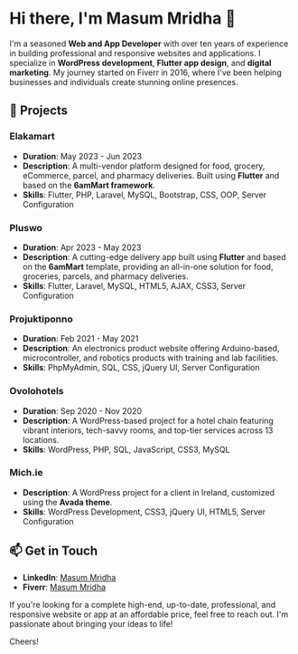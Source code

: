 # Hi there, I'm Masum Mridha 👋

I'm a seasoned **Web and App Developer** with over ten years of experience in building professional and responsive websites and applications. I specialize in **WordPress development**, **Flutter app design**, and **digital marketing**. My journey started on Fiverr in 2016, where I've been helping businesses and individuals create stunning online presences.

## 💼 Projects

### Elakamart
- **Duration**: May 2023 - Jun 2023
- **Description**: A multi-vendor platform designed for food, grocery, eCommerce, parcel, and pharmacy deliveries. Built using **Flutter** and based on the **6amMart framework**.
- **Skills**: Flutter, PHP, Laravel, MySQL, Bootstrap, CSS, OOP, Server Configuration

### Pluswo
- **Duration**: Apr 2023 - May 2023
- **Description**: A cutting-edge delivery app built using **Flutter** and based on the **6amMart** template, providing an all-in-one solution for food, groceries, parcels, and pharmacy deliveries.
- **Skills**: Flutter, Laravel, MySQL, HTML5, AJAX, CSS3, Server Configuration

### Projuktiponno
- **Duration**: Feb 2021 - May 2021
- **Description**: An electronics product website offering Arduino-based, microcontroller, and robotics products with training and lab facilities.
- **Skills**: PhpMyAdmin, SQL, CSS, jQuery UI, Server Configuration

### Ovolohotels
- **Duration**: Sep 2020 - Nov 2020
- **Description**: A WordPress-based project for a hotel chain featuring vibrant interiors, tech-savvy rooms, and top-tier services across 13 locations.
- **Skills**: WordPress, PHP, SQL, JavaScript, CSS3, MySQL

### Mich.ie
- **Description**: A WordPress project for a client in Ireland, customized using the **Avada theme**.
- **Skills**: WordPress Development, CSS3, jQuery UI, HTML5, Server Configuration

## 📫 Get in Touch
- **LinkedIn**: [Masum Mridha](https://www.linkedin.com/in/masum-mridha-5a8991228/)
- **Fiverr**: [Masum Mridha](https://www.fiverr.com/masum_mridha)

If you're looking for a complete high-end, up-to-date, professional, and responsive website or app at an affordable price, feel free to reach out. I'm passionate about bringing your ideas to life!

Cheers!
